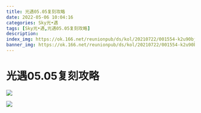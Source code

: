 ```yaml
---
title: 光遇05.05复刻攻略
date: 2022-05-06 10:04:16
categories: Sky光•遇
tags: [Sky光•遇,光遇05.05复刻攻略]
description: 
index_img: https://ok.166.net/reunionpub/ds/kol/20210722/001554-k2u90bj7ay.png?imageView&thumbnail=600x0&type=jpg
banner_img: https://ok.166.net/reunionpub/ds/kol/20210722/001554-k2u90bj7ay.png?imageView&thumbnail=600x0&type=jpg
---
```

# 光遇05.05复刻攻略
![](https://ok.166.net/reunionpub/ds/kol/20220505/125047-9osw25nfim.png)

![](https://ok.166.net/reunionpub/ds/kol/20220505/125119-is3e9lqvsj.jpeg)

  

  

  

